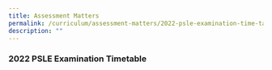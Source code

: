 ```yaml
---
title: Assessment Matters
permalink: /curriculum/assessment-matters/2022-psle-examination-time-table/
description: ""
---
```

### **2022 PSLE Examination Timetable**